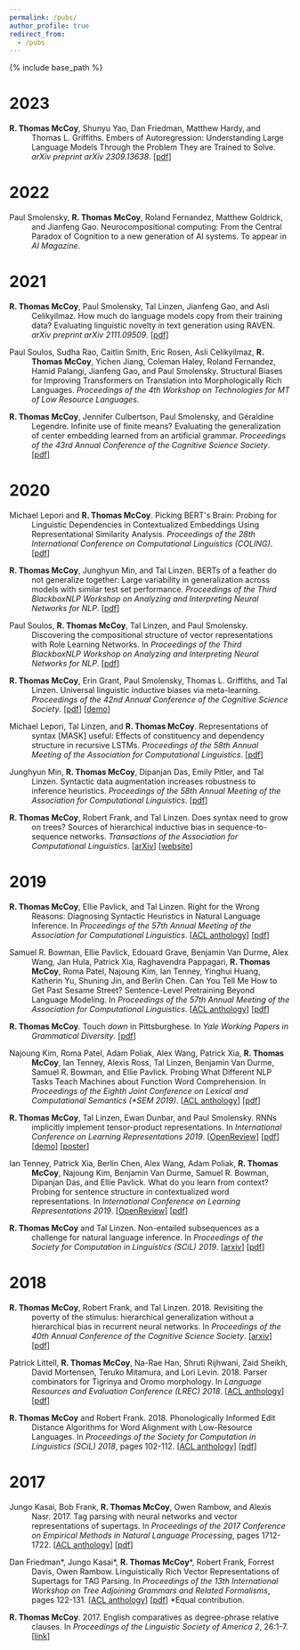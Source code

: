 ```yaml
---
permalink: /pubs/
author_profile: true
redirect_from:
  - /pubs
---
```


{% include base_path %}

# 2023
<p style="margin-left: 40px; text-indent: -40px;">
<b>R. Thomas McCoy</b>, Shunyu Yao, Dan Friedman, Matthew Hardy, and Thomas L. Griffiths. Embers of Autoregression: Understanding Large Language Models Through the Problem They are Trained to Solve. <em>arXiv preprint arXiv 2309.13638</em>. [<a href="https://arxiv.org/pdf/2309.13638.pdf">pdf</a>]
</p>

# 2022
<p style="margin-left: 40px; text-indent: -40px;">
Paul Smolensky, <b>R. Thomas McCoy</b>, Roland Fernandez, Matthew Goldrick, and Jianfeng Gao. Neurocompositional computing: From the Central Paradox of Cognition to a new generation of AI systems. To appear in <em>AI Magazine</em>.
</p>

# 2021

<p style="margin-left: 40px; text-indent: -40px;">
<b>R. Thomas McCoy</b>, Paul Smolensky, Tal Linzen, Jianfeng Gao, and Asli Celikyilmaz. How much do language models copy from their training data? Evaluating linguistic novelty in text generation using RAVEN. <em>arXiv preprint arXiv 2111.09509</em>. [<a href="https://arxiv.org/pdf/2111.09509.pdf">pdf</a>]
</p>


<p style="margin-left: 40px; text-indent: -40px;">
Paul Soulos, Sudha Rao, Caitlin Smith, Eric Rosen, Asli Celikyilmaz, <b>R. Thomas McCoy</b>, Yichen Jiang, Coleman Haley, Roland Fernandez, Hamid Palangi, Jianfeng Gao, and Paul Smolensky. Structural Biases for Improving Transformers on Translation into Morphologically Rich Languages. <em>Proceedings of the 4th Workshop on Technologies for MT of Low Resource Languages</em>.
</p>

<p style="margin-left: 40px; text-indent: -40px;">
<b>R. Thomas McCoy</b>, Jennifer Culbertson, Paul Smolensky, and Géraldine Legendre. Infinite use of finite means? Evaluating the generalization of center embedding learned from an artificial grammar. <em>Proceedings of the 43rd Annual Conference of the Cognitive Science Society</em>. [<a href="https://psyarxiv.com/r8ct2">pdf</a>]
</p>



# 2020

<p style="margin-left: 40px; text-indent: -40px;">
Michael Lepori and <b>R. Thomas McCoy</b>. Picking BERT's Brain: Probing for Linguistic Dependencies in Contextualized Embeddings Using Representational Similarity Analysis. <em>Proceedings of the 28th International Conference on Computational Linguistics (COLING)</em>. [<a href="https://aclanthology.org/2020.coling-main.325/">pdf</a>]
</p>


<p style="margin-left: 40px; text-indent: -40px;">
<b>R. Thomas McCoy</b>, Junghyun Min, and Tal Linzen. BERTs of a feather do not generalize together: Large variability in generalization across models with similar test set performance. <em>Proceedings of the Third BlackboxNLP Workshop on Analyzing and Interpreting Neural Networks for NLP</em>. [<a href="https://aclanthology.org/2020.blackboxnlp-1.21.pdf">pdf</a>]
</p>

<p style="margin-left: 40px; text-indent: -40px;">
Paul Soulos, <b>R. Thomas McCoy</b>, Tal Linzen, and Paul Smolensky. Discovering the compositional structure of vector representations with Role Learning Networks. In <em>Proceedings of the Third BlackboxNLP Workshop on Analyzing and Interpreting Neural Networks for NLP</em>. [<a href="https://aclanthology.org/2020.blackboxnlp-1.23.pdf">pdf</a>]
</p>


<p style="margin-left: 40px; text-indent: -40px;">
<b>R. Thomas McCoy</b>, Erin Grant, Paul Smolensky, Thomas L. Griffiths, and Tal Linzen. Universal linguistic inductive biases via meta-learning. <em>Proceedings of the 42nd Annual Conference of the Cognitive Science Society</em>. [<a href="https://arxiv.org/pdf/2006.16324.pdf">pdf</a>] [<a href="http://rtmccoy.com/meta-learning-linguistic-biases.html">demo</a>]
</p>

<p style="margin-left: 40px; text-indent: -40px;">
Michael Lepori, Tal Linzen, and <b>R. Thomas McCoy</b>. Representations of syntax [MASK] useful: Effects of constituency and dependency structure in recursive LSTMs. <em>Proceedings of the 58th Annual Meeting of the Association for Computational Linguistics</em>. [<a href="https://arxiv.org/pdf/2005.00019">pdf</a>]
</p> 


<p style="margin-left: 40px; text-indent: -40px;">
Junghyun Min, <b>R. Thomas McCoy</b>, Dipanjan Das, Emily Pitler, and Tal Linzen. Syntactic data augmentation increases robustness to inference heuristics. <em>Proceedings of the 58th Annual Meeting of the Association for Computational Linguistics</em>. [<a href="https://arxiv.org/pdf/2004.11999">pdf</a>]
</p> 

<p style="margin-left: 40px; text-indent: -40px;">
<b>R. Thomas McCoy</b>, Robert Frank, and Tal Linzen. Does syntax need to grow on trees? Sources of hierarchical inductive bias in sequence-to-sequence networks. <em>Transactions of the Association for Computational Linguistics</em>. [<a href="https://arxiv.org/pdf/2001.03632.pdf">arXiv</a>] [<a href="http://rtmccoy.com/rnn_hierarchical_biases.html">website</a>]
</p>

# 2019

<p style="margin-left: 40px; text-indent: -40px;">
<b>R. Thomas McCoy</b>, Ellie Pavlick, and Tal Linzen. Right for the Wrong Reasons: Diagnosing Syntactic Heuristics in Natural Language Inference. In <em>Proceedings of the 57th Annual Meeting of the Association for Computational Linguistics</em>. [<a href="https://www.aclweb.org/anthology/P19-1334/">ACL anthology</a>] [<a href="https://www.aclweb.org/anthology/P19-1334.pdf">pdf</a>]
</p>

<p style="margin-left: 40px; text-indent: -40px;">
Samuel R. Bowman, Ellie Pavlick, Edouard Grave, Benjamin Van Durme, Alex Wang, Jan Hula, Patrick Xia, Raghavendra Pappagari, <b>R. Thomas McCoy</b>, Roma Patel, Najoung Kim, Ian Tenney, Yinghui Huang, Katherin Yu, Shuning Jin, and Berlin Chen. Can You Tell Me How to Get Past Sesame Street? Sentence-Level Pretraining Beyond Language Modeling. In <em>Proceedings of the 57th Annual Meeting of the Association for Computational Linguistics</em>. [<a href="https://www.aclweb.org/anthology/P19-1439/">ACL anthology</a>] [<a href="https://www.aclweb.org/anthology/P19-1439.pdf">pdf</a>]
</p>

<p style="margin-left: 40px; text-indent: -40px;">
<b>R. Thomas McCoy</b>. Touch <em>down</em> in Pittsburghese. In <em>Yale Working Papers in Grammatical Diversity</em>. [<a href="https://elischolar.library.yale.edu/cgi/viewcontent.cgi?article=1002&context=ygdp">pdf</a>]
</p>

<p style="margin-left: 40px; text-indent: -40px;">
Najoung Kim, Roma Patel, Adam Poliak, Alex Wang, Patrick Xia, <b>R. Thomas McCoy</b>, Ian Tenney, Alexis Ross, Tal Linzen, Benjamin Van Durme, Samuel R. Bowman, and Ellie Pavlick. Probing What Different NLP Tasks Teach Machines about Function Word Comprehension. In <em>Proceedings of the Eighth Joint Conference on Lexical and Computational Semantics (&ast;SEM 2019)</em>. [<a href="https://www.aclweb.org/anthology/S19-1026/">ACL anthology</a>] [<a href="https://www.aclweb.org/anthology/S19-1026v2.pdf">pdf</a>]
</p>

<p style="margin-left: 40px; text-indent: -40px;">
<b>R. Thomas McCoy</b>, Tal Linzen, Ewan Dunbar, and Paul Smolensky. RNNs implicitly implement tensor-product representations. In <em>International Conference on Learning Representations 2019</em>. [<a href="https://openreview.net/forum?id=BJx0sjC5FX">OpenReview</a>] [<a href="https://openreview.net/pdf?id=BJx0sjC5FX">pdf</a>] [<a href="https://tommccoy1.github.io/tpdn/tpr_demo.html">demo</a>] [<a href="https://tommccoy1.github.io/files/iclr_handout.pdf">poster</a>]
</p>

<p style="margin-left: 40px; text-indent: -40px;">
Ian Tenney, Patrick Xia, Berlin Chen, Alex Wang, Adam Poliak, <b>R. Thomas McCoy</b>, Najoung Kim, Benjamin Van Durme, Samuel R. Bowman, Dipanjan Das, and Ellie Pavlick. What do you learn from context? Probing for sentence structure in contextualized word representations. In <em>International Conference on Learning Representations 2019</em>. [<a href="https://openreview.net/forum?id=SJzSgnRcKX">OpenReview</a>] [<a href="https://openreview.net/pdf?id=SJzSgnRcKX">pdf</a>]

</p>

<p style="margin-left: 40px; text-indent: -40px;">
<b>R. Thomas McCoy</b> and Tal Linzen. Non-entailed subsequences as a challenge for natural language inference. In <em>Proceedings of the Society for Computation in Linguistics (SCiL) 2019</em>. [<a href="https://arxiv.org/abs/1811.12112">arxiv</a>] [<a href="https://scholarworks.umass.edu/cgi/viewcontent.cgi?article=1073&context=scil">pdf</a>]

</p>

# 2018

<p style="margin-left: 40px; text-indent: -40px;">
<b>R. Thomas McCoy</b>, Robert Frank, and Tal Linzen. 2018. Revisiting the poverty of
the stimulus: hierarchical generalization without a hierarchical bias in recurrent
neural networks. In <em>Proceedings of the 40th Annual Conference of the
Cognitive Science Society</em>. [<a href="https://arxiv.org/abs/1802.09091">arxiv</a>] [<a href="https://arxiv.org/pdf/1802.09091.pdf">pdf</a>] 
</p>

<p style="margin-left: 40px; text-indent: -40px;">
Patrick Littell, <b>R. Thomas McCoy</b>, Na-Rae Han, Shruti Rijhwani, Zaid Sheikh,
David Mortensen, Teruko Mitamura, and Lori Levin. 2018. Parser combinators for
Tigrinya and Oromo morphology. In <em>Language Resources and Evaluation
Conference (LREC) 2018</em>. [<a href="https://www.aclweb.org/anthology/L18-1611">ACL anthology</a>] [<a href="https://www.aclweb.org/anthology/L18-1611.pdf">pdf</a>]
</p>

<p style="margin-left: 40px; text-indent: -40px;">
<b>R. Thomas McCoy</b> and Robert Frank. 2018. Phonologically Informed Edit Distance
Algorithms for Word Alignment with Low-Resource Languages. In <em>Proceedings
of the Society for Computation in Linguistics (SCiL) 2018</em>, pages 102-112. [<a href="https://www.aclweb.org/anthology/W18-0311">ACL anthology</a>] [<a href="https://www.aclweb.org/anthology/W18-0311.pdf">pdf</a>]

</p>

# 2017

<p style="margin-left: 40px; text-indent: -40px;">
Jungo Kasai, Bob Frank, <b>R. Thomas McCoy</b>, Owen Rambow, and Alexis Nasr. 2017.
Tag parsing with neural networks and vector representations of supertags. In
<em>Proceedings of the 2017 Conference on Empirical Methods in Natural Language
Processing</em>, pages 1712-1722. [<a href="https://www.aclweb.org/anthology/D17-1180">ACL anthology</a>] [<a href="https://www.aclweb.org/anthology/D17-1180.pdf">pdf</a>]
</p>

<p style="margin-left: 40px; text-indent: -40px;">
Dan Friedman&ast;, Jungo Kasai&ast;, <b>R. Thomas McCoy</b>&ast;, Robert Frank, Forrest Davis,
Owen Rambow. Linguistically Rich Vector Representations of Supertags for TAG
Parsing. In <em>Proceedings of the 13th International Workshop on Tree Adjoining
Grammars and Related Formalisms</em>, pages 122-131. [<a href="https://www.aclweb.org/anthology/W17-6213">ACL anthology</a>] [<a href="https://www.aclweb.org/anthology/W17-6213.pdf">pdf</a>]
&ast;Equal contribution.
</p>

<p style="margin-left: 40px; text-indent: -40px;">
<b>R. Thomas McCoy</b>. 2017. English comparatives as degree-phrase relative clauses. In
<em>Proceedings of the Linguistic Society of America 2</em>, 26:1-7. [<a href="https://journals.linguisticsociety.org/proceedings/index.php/PLSA/article/view/4078">link</a>]
</p>
